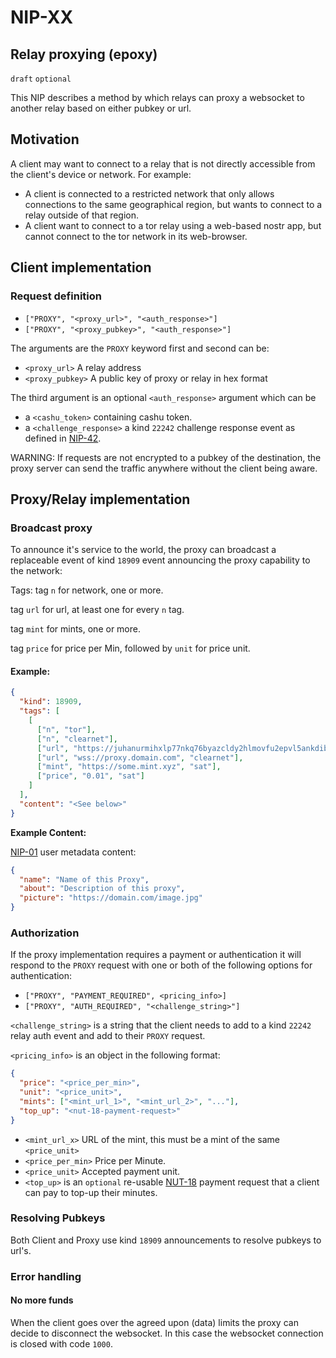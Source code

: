 # NIP-XX

## Relay proxying (epoxy)

`draft` `optional`

This NIP describes a method by which relays can proxy a websocket to another relay based on either pubkey or url.

## Motivation
A client may want to connect to a relay that is not directly accessible from the client's device or network. For example:

- A client is connected to a restricted network that only allows connections to the same geographical region, but wants to connect to a relay outside of that region.
- A client want to connect to a tor relay using a web-based nostr app, but cannot connect to the tor network in its web-browser.

## Client implementation

### Request definition
- `["PROXY", "<proxy_url>", "<auth_response>"]`
- `["PROXY", "<proxy_pubkey>", "<auth_response>"]`

The arguments are the `PROXY` keyword first and second can be:

- `<proxy_url>` A relay address
- `<proxy_pubkey>` A public key of proxy or relay in hex format

The third argument is an optional `<auth_response>` argument which can be

- a `<cashu_token>` containing cashu token.
- a `<challenge_response>` a kind `22242` challenge response event as defined in [NIP-42](https://github.com/nostr-protocol/nips/blob/master/42.md).

WARNING:
If requests are not encrypted to a pubkey of the destination, the proxy server can send the traffic anywhere without the client being aware.

## Proxy/Relay implementation

### Broadcast proxy

To announce it's service to the world, the proxy can broadcast a replaceable event of kind `18909` event announcing the proxy capability to the network:

Tags:
tag `n` for network, one or more.

tag `url` for url, at least one for every `n` tag.

tag `mint` for mints, one or more.

tag `price` for price per Min, followed by `unit` for price unit.

#### Example:

```json
{
  "kind": 18909,
  "tags": [
    [
      ["n", "tor"],
      ["n", "clearnet"],
      ["url", "https://juhanurmihxlp77nkq76byazcldy2hlmovfu2epvl5ankdibsot4csyd.onion/", "tor"],
      ["url", "wss://proxy.domain.com", "clearnet"],
      ["mint", "https://some.mint.xyz", "sat"],
      ["price", "0.01", "sat"]
    ]
  ],
  "content": "<See below>"
}
```

**Example Content:**

[NIP-01](https://github.com/nostr-protocol/nips/blob/master/01.md#kinds) user metadata content:
```json
{
  "name": "Name of this Proxy",
  "about": "Description of this proxy",
  "picture": "https://domain.com/image.jpg"
}
```

### Authorization

If the proxy implementation requires a payment or authentication it will respond to the `PROXY` request with one or both of the following options for authentication:

- `["PROXY", "PAYMENT_REQUIRED", <pricing_info>]`
- `["PROXY", "AUTH_REQUIRED", "<challenge_string>"]`


`<challenge_string>` is a string that the client needs to add to a kind `22242` relay auth event and add to their `PROXY` request.

`<pricing_info>` is an object in the following format:

```json
{
  "price": "<price_per_min>",
  "unit": "<price_unit>",
  "mints": ["<mint_url_1>", "<mint_url_2>", "..."],
  "top_up": "<nut-18-payment-request>"
}
```

- `<mint_url_x>` URL of the mint, this must be a mint of the same `<price_unit>`
- `<price_per_min>` Price per Minute.
- `<price_unit>` Accepted payment unit.
- `<top_up>` is an `optional` re-usable [NUT-18](https://github.com/cashubtc/nuts/blob/main/18.md) payment request that a client can pay to top-up their minutes.


### Resolving Pubkeys

Both Client and Proxy use kind `18909` announcements to resolve pubkeys to url's.

### Error handling

#### No more funds
When the client goes over the agreed upon (data) limits the proxy can decide to disconnect the websocket.
In this case the websocket connection is closed with code `1000`.